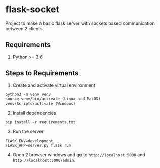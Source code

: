 # flask-socket
Project to make a basic flask server with sockets based communication between 2 clients

## Requirements
1. Python >= 3.6

## Steps to Requirements
1. Create and activate virtual environment
```(bash)
python3 -m venv venv
source venv/bin/activate (Linux and MacOS)
venv\Scripts\activate (Windows)
```
2. Install dependencies
```
pip install -r requirements.txt
```
3. Run the server
```
FLASK_ENV=development
FLASK_APP=server.py flask run
```
4. Open 2 browser windows and go to `http://localhost:5000` and `http://localhost:5000/admin`.
